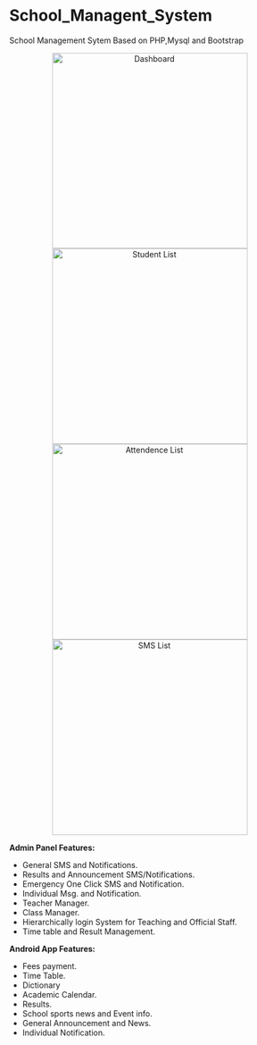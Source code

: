 # School_Managent_System
School Management Sytem Based on PHP,Mysql and Bootstrap
<p align="center">
  <img src="https://raw.githubusercontent.com/wekex35/School_Managent_System/master/images/Dashboard.png" width="350" title="Dashboard">
   <img src="https://raw.githubusercontent.com/wekex35/School_Managent_System/master/images/StudentList.png" width="350"  title="Student List">
  <img src="https://raw.githubusercontent.com/wekex35/School_Managent_System/master/images/Attendence%20List.png" width="350" title="Attendence List">
   <img src="https://raw.githubusercontent.com/wekex35/School_Managent_System/master/images/SMSList.png" width="350" title="SMS List"> 
  
</p>
<p>
    <strong>Admin Panel Features:</strong>
<ul>
<li>	General SMS and Notifications.
<li>	Results and Announcement SMS/Notifications.
<li>	Emergency One Click SMS and Notification.
<li>	Individual Msg. and Notification. 
<li>	Teacher Manager.
<li>	Class Manager.
<li>	Hierarchically login System for Teaching and Official Staff.
<li>	Time table and Result Management.
</ul>
</p>
<p>
    <strong>Android App Features:</strong>
<ul>
<li>	Fees payment.
<li>	Time Table.
<li>	Dictionary
<li>	Academic Calendar.
<li>	Results.
<li>	School sports news and Event info.
<li>	General Announcement and News.
<li>	Individual Notification.
</ul>
</p>
